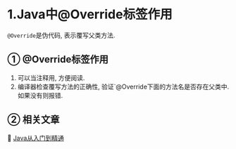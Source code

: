 1.Java中@Override标签作用
===

<div class="jumbotron">
	<p><code>@Override</code>是伪代码, 表示覆写父类方法.</p>
</div>

① @Override标签作用
---

1. 可以当注释用, 方便阅读. 
2. 编译器检查覆写方法的正确性, 验证`@Override下面的方法名是否存在父类中. 如果没有则报错.

② 相关文章
---

📖 [Java从入门到精通](http://localhost/article/java/basic/index.html)  